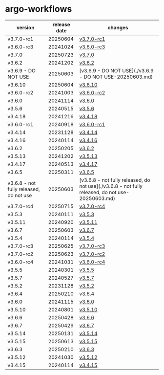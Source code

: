 # argo-workflows	


|version|release date|changes|
|---|---|---|
|v3.7.0-rc1|20250604|[v3.7.0-rc1](./v3.7.0-rc1-20250604.md)|
|v3.6.0-rc3|20241024|[v3.6.0-rc3](./v3.6.0-rc3-20241024.md)|
|v3.7.0|20250723|[v3.7.0](./v3.7.0-20250723.md)|
|v3.6.2|20241202|[v3.6.2](./v3.6.2-20241202.md)|
|v3.6.9 - DO NOT USE|20250603|[v3.6.9 - DO NOT USE](./v3.6.9 - DO NOT USE-20250603.md)|
|v3.6.10|20250604|[v3.6.10](./v3.6.10-20250604.md)|
|v3.6.0-rc2|20241003|[v3.6.0-rc2](./v3.6.0-rc2-20241003.md)|
|v3.6.0|20241114|[v3.6.0](./v3.6.0-20241114.md)|
|v3.5.6|20240515|[v3.5.6](./v3.5.6-20240515.md)|
|v3.4.18|20241216|[v3.4.18](./v3.4.18-20241216.md)|
|v3.6.0-rc1|20240918|[v3.6.0-rc1](./v3.6.0-rc1-20240918.md)|
|v3.4.14|20231128|[v3.4.14](./v3.4.14-20231128.md)|
|v3.4.16|20240114|[v3.4.16](./v3.4.16-20240114.md)|
|v3.6.2|20250205|[v3.6.2](./v3.6.2-20250205.md)|
|v3.5.13|20241202|[v3.5.13](./v3.5.13-20241202.md)|
|v3.4.17|20240513|[v3.4.17](./v3.4.17-20240513.md)|
|v3.6.5|20250311|[v3.6.5](./v3.6.5-20250311.md)|
|v3.6.8 - not fully released, do not use|20250603|[v3.6.8 - not fully released, do not use](./v3.6.8 - not fully released, do not use-20250603.md)|
|v3.7.0-rc4|20250715|[v3.7.0-rc4](./v3.7.0-rc4-20250715.md)|
|v3.5.3|20240111|[v3.5.3](./v3.5.3-20240111.md)|
|v3.5.11|20240920|[v3.5.11](./v3.5.11-20240920.md)|
|v3.6.7|20250603|[v3.6.7](./v3.6.7-20250603.md)|
|v3.5.4|20240114|[v3.5.4](./v3.5.4-20240114.md)|
|v3.7.0-rc3|20250625|[v3.7.0-rc3](./v3.7.0-rc3-20250625.md)|
|v3.7.0-rc2|20250623|[v3.7.0-rc2](./v3.7.0-rc2-20250623.md)|
|v3.6.0-rc4|20241031|[v3.6.0-rc4](./v3.6.0-rc4-20241031.md)|
|v3.5.5|20240301|[v3.5.5](./v3.5.5-20240301.md)|
|v3.5.7|20240527|[v3.5.7](./v3.5.7-20240527.md)|
|v3.5.2|20231128|[v3.5.2](./v3.5.2-20231128.md)|
|v3.6.4|20250210|[v3.6.4](./v3.6.4-20250210.md)|
|v3.6.0|20241115|[v3.6.0](./v3.6.0-20241115.md)|
|v3.5.10|20240801|[v3.5.10](./v3.5.10-20240801.md)|
|v3.6.6|20250428|[v3.6.6](./v3.6.6-20250428.md)|
|v3.6.7|20250429|[v3.6.7](./v3.6.7-20250429.md)|
|v3.5.14|20250131|[v3.5.14](./v3.5.14-20250131.md)|
|v3.5.15|20250613|[v3.5.15](./v3.5.15-20250613.md)|
|v3.6.3|20250210|[v3.6.3](./v3.6.3-20250210.md)|
|v3.5.12|20241030|[v3.5.12](./v3.5.12-20241030.md)|
|v3.4.15|20240114|[v3.4.15](./v3.4.15-20240114.md)|
